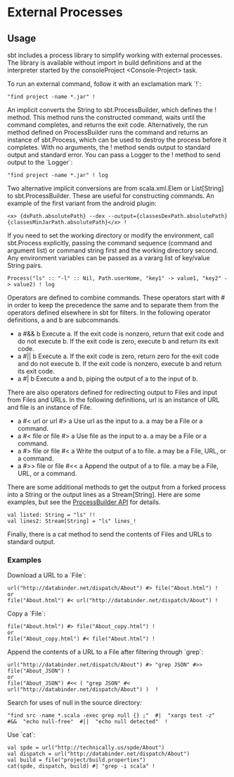 External Processes
==================

Usage
-----

sbt includes a process library to simplify working with external
processes. The library is available without import in build definitions
and at the interpreter started by the consoleProject \<Console-Project\>
task.

To run an external command, follow it with an exclamation mark \`!\`:

    "find project -name *.jar" !

An implicit converts the String to sbt.ProcessBuilder, which defines the
! method. This method runs the constructed command, waits until the
command completes, and returns the exit code. Alternatively, the run
method defined on ProcessBuilder runs the command and returns an
instance of sbt.Process, which can be used to destroy the process before
it completes. With no arguments, the ! method sends output to standard
output and standard error. You can pass a Logger to the ! method to send
output to the \`Logger\`:

    "find project -name *.jar" ! log

Two alternative implicit conversions are from scala.xml.Elem or
List[String] to sbt.ProcessBuilder. These are useful for constructing
commands. An example of the first variant from the android plugin:

    <x> {dxPath.absolutePath} --dex --output={classesDexPath.absolutePath} {classesMinJarPath.absolutePath}</x> !

If you need to set the working directory or modify the environment, call
sbt.Process explicitly, passing the command sequence (command and
argument list) or command string first and the working directory second.
Any environment variables can be passed as a vararg list of key/value
String pairs.

    Process("ls" :: "-l" :: Nil, Path.userHome, "key1" -> value1, "key2" -> value2) ! log

Operators are defined to combine commands. These operators start with \#
in order to keep the precedence the same and to separate them from the
operators defined elsewhere in sbt for filters. In the following
operator definitions, a and b are subcommands.

-   a \#&& b Execute a. If the exit code is nonzero, return that exit
    code and do not execute b. If the exit code is zero, execute b and
    return its exit code.
-   a \#|| b Execute a. If the exit code is zero, return zero for the
    exit code and do not execute b. If the exit code is nonzero, execute
    b and return its exit code.
-   a \#| b Execute a and b, piping the output of a to the input of b.

There are also operators defined for redirecting output to Files and
input from Files and URLs. In the following definitions, url is an
instance of URL and file is an instance of File.

-   a \#\< url or url \#\> a Use url as the input to a. a may be a File
    or a command.
-   a \#\< file or file \#\> a Use file as the input to a. a may be a
    File or a command.
-   a \#\> file or file \#\< a Write the output of a to file. a may be a
    File, URL, or a command.
-   a \#\>\> file or file \#\<\< a Append the output of a to file. a may
    be a File, URL, or a command.

There are some additional methods to get the output from a forked
process into a String or the output lines as a Stream[String]. Here are
some examples, but see the [ProcessBuilder
API](../../api/sbt/ProcessBuilder.html) for details.

    val listed: String = "ls" !!
    val lines2: Stream[String] = "ls" lines_!

Finally, there is a cat method to send the contents of Files and URLs to
standard output.

### Examples

Download a URL to a \`File\`:

    url("http://databinder.net/dispatch/About") #> file("About.html") !
    or
    file("About.html") #< url("http://databinder.net/dispatch/About") !

Copy a \`File\`:

    file("About.html") #> file("About_copy.html") !
    or
    file("About_copy.html") #< file("About.html") !

Append the contents of a URL to a File after filtering through \`grep\`:

    url("http://databinder.net/dispatch/About") #> "grep JSON" #>> file("About_JSON") !
    or
    file("About_JSON") #<< ( "grep JSON" #< url("http://databinder.net/dispatch/About") )  !

Search for uses of null in the source directory:

    "find src -name *.scala -exec grep null {} ;"  #|  "xargs test -z"  #&&  "echo null-free"  #||  "echo null detected"  !

Use \`cat\`:

    val spde = url("http://technically.us/spde/About")
    val dispatch = url("http://databinder.net/dispatch/About")
    val build = file("project/build.properties")
    cat(spde, dispatch, build) #| "grep -i scala" !
